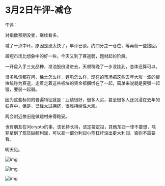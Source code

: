 # 3月2日午评-减仓

午评：

对指数预期没变，继续看多。

减了一点中环，原因是涨太快了，早评已谈，约四分之一仓位，等再低一些接回。

超短市场比想象中的好一些，今天又到了赛道弱，题材起的阶段。



一开盘入手三支品种，准油股份没进去，天顺稍晚了一步没挂到，总体还算可以。



很多私信都在问，稀土怎么样，锂电怎么样，现在的市场把这些去年大涨一波的板块统称为赛道，走着走着这些板块的资金都捆绑在了一起，简单来说就是要强一起强，要弱一起弱。



因为这些标的的普遍特征就是：业绩很好，很多人买，甚至很多人还沉浸在去年的狂喜中，但是，已经太过拥挤，很难持续性大涨。



两会附近依旧是做题材来得稳妥。



也有朋友在问crypto的事，该长持长持，该定投定投，其他东西一律不要想，除非拿到了现货巨额利润，可以拿一部分利润小笔杠杆滚出更大利润，否则不需要看。



明天见。

![img](https://pic2.zhimg.com/80/v2-cbef5be9edf9d1b97d150008a914deb7_1440w.jpg?source=d16d100b)

![img](https://pic4.zhimg.com/80/v2-a328c614210d0ad6a46150f5b8e89843_1440w.jpg?source=d16d100b)

![img](https://pic1.zhimg.com/80/v2-84873438f8004d5d0397d4c25518076d_1440w.jpg?source=d16d100b)